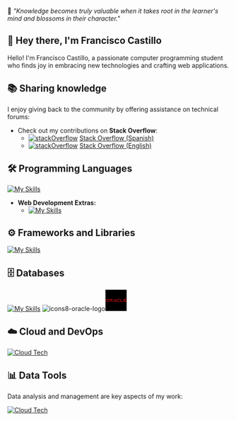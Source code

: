 
🔭 *"Knowledge becomes truly valuable when it takes root in the learner's mind and blossoms in their character."*

## 👋 Hey there, I'm Francisco Castillo

Hello! I'm Francisco Castillo, a passionate computer programming student who finds joy in embracing new technologies and crafting web applications. 

## 📚 Sharing knowledge 

 I enjoy giving back to the community by offering assistance on technical forums:
 
- Check out my contributions on **Stack Overflow**:
  - [![stackOverflow](https://skillicons.dev/icons?i=stackoverflow&theme=light)](https://skillicons.dev) [Stack Overflow (Spanish)](https://es.stackoverflow.com/users/207561)
  - [![stackOverflow](https://skillicons.dev/icons?i=stackoverflow)](https://skillicons.dev) [Stack Overflow (English)](https://stackoverflow.com/users/15246430)

## 🛠️ Programming Languages

[![My Skills](https://skillicons.dev/icons?i=js,python,c,cpp,java)](https://skillicons.dev)

- **Web Development Extras:**
  - [![My Skills](https://skillicons.dev/icons?i=html,css)](https://skillicons.dev)

## ⚙️ Frameworks and Libraries
[![My Skills](https://skillicons.dev/icons?i=react,nextjs,nodejs,express,django,flask,tailwind,electron)](https://skillicons.dev)

## 🗄️ Databases
[![My Skills](https://skillicons.dev/icons?i=mongodb,postgresql,mysql)](https://skillicons.dev)
![icons8-oracle-logo](https://github.com/user-attachments/assets/d3820718-7c8e-4ee4-88c6-d544770c2d58)<svg xmlns="http://www.w3.org/2000/svg" xmlns:xlink="http://www.w3.org/1999/xlink" viewBox="0,0,256,256" width="48px" height="48px" fill-rule="nonzero"><g fill="#000000" fill-rule="nonzero" stroke="none" stroke-width="1" stroke-linecap="butt" stroke-linejoin="miter" stroke-miterlimit="10" stroke-dasharray="" stroke-dashoffset="0" font-family="none" font-weight="none" font-size="none" text-anchor="none" style="mix-blend-mode: normal"><path d="M0,256v-256h256v256z" id="bgRectangle"></path></g><g fill="#ef0f14" fill-rule="nonzero" stroke="none" stroke-width="1" stroke-linecap="butt" stroke-linejoin="miter" stroke-miterlimit="10" stroke-dasharray="" stroke-dashoffset="0" font-family="none" font-weight="none" font-size="none" text-anchor="none" style="mix-blend-mode: normal"><g transform="scale(5.33333,5.33333)"><path d="M2.861,21.998h2.917c1.05,0 2.261,0.896 2.261,2c0,1.104 -1.21,2 -2.261,2h-2.917c-1.05,0 -1.861,-0.895 -1.861,-2c0,-1.105 0.811,-2 1.861,-2zM43.021,20.998c-1.401,0 -2.521,1.343 -2.521,3c0,1.657 1.13,3 2.521,3h4.019l0.96,-1h-5c-0.898,-0.047 -1.289,-0.638 -1.5,-1.5h5.54l0.96,-1h-6.5c0.213,-0.861 0.592,-1.495 1.5,-1.5h4.04l0.96,-1zM34,20.998v5.426c0,0.148 0.095,0.292 0.201,0.402c0.106,0.11 0.249,0.172 0.405,0.172l3.934,0.002l1,-1l-4.54,-0.002v-4.998zM27.842,20.998c-1.591,0 -2.851,1.346 -2.851,3.003c0,1.657 1.26,2.997 2.851,2.997l3.649,-0.012l1.149,-0.988h-4.819c-1.05,0 -1.84,-0.894 -1.84,-1.999c0,-1.105 0.79,-2.001 1.84,-2.001l3.689,0.016l1.13,-1.016zM21,20.998c-0.258,0 -0.522,0.215 -0.67,0.483l-2.83,5.517h1l2.5,-5l1.691,3h-2.651l0.941,0.98l2.181,-0.006l0.658,1.025l1.081,-0.009l-3.277,-5.507c-0.23,-0.369 -0.374,-0.483 -0.624,-0.483zM10,20.998v6h1v-5h3c0.515,0 1,0.464 1,1c0,0.536 -0.485,1 -1,1h-2.5l3.481,3h1.519l-2.5,-2l0.337,-0.009c0.74,0.001 1.663,-0.87 1.663,-1.991c0,-1.121 -0.687,-1.986 -1.553,-2zM2.882,20.998c-1.591,0 -2.882,1.344 -2.882,3c0,1.656 1.291,3 2.882,3h2.878c1.591,0 3.24,-1.343 3.24,-3c0,-1.657 -1.649,-3 -3.24,-3z"></path></g></g></svg>

## ☁️ Cloud and DevOps

[![Cloud Tech](https://skillicons.dev/icons?i=aws,gcp,cloudflare,nginx,linux,ubuntu,git)](https://skillicons.dev)

## 📊 Data Tools
Data analysis and management are key aspects of my work:

[![Cloud Tech](https://skillicons.dev/icons?i=anaconda,elasticsearch,latex,regex,sklearn)](https://skillicons.dev)

